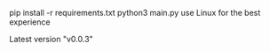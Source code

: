 pip install -r requirements.txt
python3 main.py
use Linux for the best experience



Latest version
"v0.0.3"
